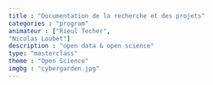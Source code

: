 ```yaml
---
title : "Documentation de la recherche et des projets"
categories : "program"
animateur : ["Rieul Techer",
"Nicolas Loubet"]
description : "open data & open science"
type: "masterclass"
theme : "Open Science"
imgbg : "cybergarden.jpg"
---
```

